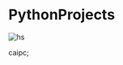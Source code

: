 # PythonProjects
![hs](https://user-images.githubusercontent.com/80106093/149663013-ae5178f0-f0a8-4026-a7cd-344218723dec.png)

caipc;
